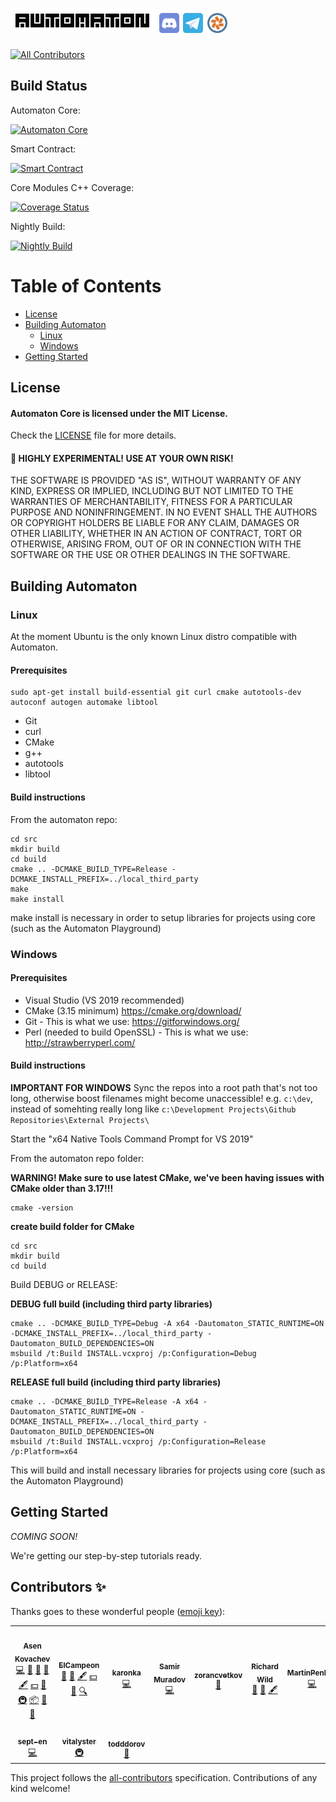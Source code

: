 # <img title="Automaton" width="231" height="39" src="media/automaton-logo-black-on-white-8x8.svg"> [<img title="Discord" width="32" height="32" src="media/social/svg/discord.svg">](https://discord.gg/f3GRjhF) [<img title="Telegram" width="32" height="32" src="media/social/svg/telegram.svg">](https://t.me/automaton_network) [<img title="Pivotal Tracker" width="32" height="32" src="media/Tracker_Icon.svg">](https://www.pivotaltracker.com/n/projects/2441722)


<!-- ALL-CONTRIBUTORS-BADGE:START - Do not remove or modify this section -->
[![All Contributors](https://img.shields.io/badge/all_contributors-10-orange.svg?style=flat-square)](#contributors-)
<!-- ALL-CONTRIBUTORS-BADGE:END -->

## Build Status

Automaton Core:

[![Automaton Core](https://github.com/automaton-network/automaton/workflows/C/C++%20CI/badge.svg?branch=master)](https://github.com/automaton-network/automaton/actions?query=workflow%3A%22C%2FC%2B%2B+CI%22+branch%3Amaster)

Smart Contract:

[![Smart Contract](https://github.com/automaton-network/automaton/workflows/Node.js%20CI/badge.svg?branch=master)](https://github.com/automaton-network/automaton/actions?query=workflow%3A%22Node.js+CI%22+branch%3Amaster)

Core Modules C++ Coverage:

[![Coverage Status](https://coveralls.io/repos/github/automaton-network/automaton-core/badge.svg?branch=master&service=github)](https://coveralls.io/github/automaton-network/automaton-core?branch=master)

Nightly Build:

[![Nightly Build](https://github.com/automaton-network/automaton/workflows/C/C++%20CI/badge.svg?event=schedule)](https://github.com/automaton-network/automaton/actions?query=workflow%3A%22C%2FC%2B%2B+CI%22+event%3Aschedule)

Table of Contents
=================

  * [License](#license)
  * [Building Automaton](#building-automaton)
    * [Linux](#linux)
    * [Windows](#windows)
  * [Getting Started](#getting-started)

## License

#### Automaton Core is licensed under the MIT License.

Check the [LICENSE](LICENSE) file for more details.

#### 🚨  HIGHLY EXPERIMENTAL! USE AT YOUR OWN RISK!

THE SOFTWARE IS PROVIDED "AS IS", WITHOUT WARRANTY OF ANY KIND, EXPRESS OR
IMPLIED, INCLUDING BUT NOT LIMITED TO THE WARRANTIES OF MERCHANTABILITY,
FITNESS FOR A PARTICULAR PURPOSE AND NONINFRINGEMENT. IN NO EVENT SHALL THE
AUTHORS OR COPYRIGHT HOLDERS BE LIABLE FOR ANY CLAIM, DAMAGES OR OTHER
LIABILITY, WHETHER IN AN ACTION OF CONTRACT, TORT OR OTHERWISE, ARISING FROM,
OUT OF OR IN CONNECTION WITH THE SOFTWARE OR THE USE OR OTHER DEALINGS IN
THE SOFTWARE.

## Building Automaton

### Linux

At the moment Ubuntu is the only known Linux distro compatible with Automaton.

#### Prerequisites

```
sudo apt-get install build-essential git curl cmake autotools-dev autoconf autogen automake libtool
```

* Git
* curl
* CMake
* g++
* autotools
* libtool

#### Build instructions

From the automaton repo:

```
cd src
mkdir build
cd build
cmake .. -DCMAKE_BUILD_TYPE=Release -DCMAKE_INSTALL_PREFIX=../local_third_party
make
make install
```

make install is necessary in order to setup libraries for projects using core (such as the Automaton Playground)

### Windows

#### Prerequisites

* Visual Studio (VS 2019 recommended)
* CMake (3.15 minimum) https://cmake.org/download/
* Git - This is what we use: https://gitforwindows.org/
* Perl (needed to build OpenSSL) - This is what we use: http://strawberryperl.com/

#### Build instructions

**IMPORTANT FOR WINDOWS**
Sync the repos into a root path that's not too long, otherwise boost filenames might become unaccessible! e.g. ``c:\dev``, instead of somehting really long like ``c:\Development Projects\Github Repositories\External Projects\``

Start the "x64 Native Tools Command Prompt for VS 2019"

From the automaton repo folder:

**WARNING! Make sure to use latest CMake, we've been having issues with CMake older than 3.17!!!**
```
cmake -version
```

**create build folder for CMake**
```
cd src
mkdir build
cd build
```

Build DEBUG or RELEASE:

**DEBUG full build (including third party libraries)**
```
cmake .. -DCMAKE_BUILD_TYPE=Debug -A x64 -Dautomaton_STATIC_RUNTIME=ON -DCMAKE_INSTALL_PREFIX=../local_third_party -Dautomaton_BUILD_DEPENDENCIES=ON
msbuild /t:Build INSTALL.vcxproj /p:Configuration=Debug /p:Platform=x64
```

**RELEASE full build (including third party libraries)**
```
cmake .. -DCMAKE_BUILD_TYPE=Release -A x64 -Dautomaton_STATIC_RUNTIME=ON -DCMAKE_INSTALL_PREFIX=../local_third_party -Dautomaton_BUILD_DEPENDENCIES=ON
msbuild /t:Build INSTALL.vcxproj /p:Configuration=Release /p:Platform=x64
```



This will build and install necessary libraries for projects using core (such as the Automaton Playground)

## Getting Started

*COMING SOON!*

We're getting our step-by-step tutorials ready.

## Contributors ✨

Thanks goes to these wonderful people ([emoji key](https://allcontributors.org/docs/en/emoji-key)):

<!-- ALL-CONTRIBUTORS-LIST:START - Do not remove or modify this section -->
<!-- prettier-ignore-start -->
<!-- markdownlint-disable -->
<table>
  <tr>
    <td align="center"><a href="https://github.com/akovachev"><img src="https://avatars1.githubusercontent.com/u/3320144?v=4" width="100px;" alt=""/><br /><sub><b>Asen Kovachev</b></sub></a><br /><a href="https://github.com/automaton-network/automaton/commits?author=akovachev" title="Code">💻</a> <a href="https://github.com/automaton-network/automaton/pulls?q=is%3Apr+reviewed-by%3Aakovachev" title="Reviewed Pull Requests">👀</a> <a href="#projectManagement-akovachev" title="Project Management">📆</a> <a href="#business-akovachev" title="Business development">💼</a> <a href="#content-akovachev" title="Content">🖋</a> <a href="#financial-akovachev" title="Financial">💵</a> <a href="#ideas-akovachev" title="Ideas, Planning, & Feedback">🤔</a> <a href="#infra-akovachev" title="Infrastructure (Hosting, Build-Tools, etc)">🚇</a> <a href="#platform-akovachev" title="Packaging/porting to new platform">📦</a> <a href="#talk-akovachev" title="Talks">📢</a> <a href="#design-akovachev" title="Design">🎨</a></td>
    <td align="center"><a href="https://github.com/ElCampeon"><img src="https://avatars1.githubusercontent.com/u/26015813?v=4" width="100px;" alt=""/><br /><sub><b>ElCampeon</b></sub></a><br /><a href="#business-ElCampeon" title="Business development">💼</a> <a href="#ideas-ElCampeon" title="Ideas, Planning, & Feedback">🤔</a> <a href="#content-ElCampeon" title="Content">🖋</a> <a href="#financial-ElCampeon" title="Financial">💵</a> <a href="#design-ElCampeon" title="Design">🎨</a> <a href="#fundingFinding-ElCampeon" title="Funding Finding">🔍</a></td>
    <td align="center"><a href="https://github.com/karonka"><img src="https://avatars1.githubusercontent.com/u/7265999?v=4" width="100px;" alt=""/><br /><sub><b>karonka</b></sub></a><br /><a href="https://github.com/automaton-network/automaton/commits?author=karonka" title="Code">💻</a></td>
    <td align="center"><a href="https://github.com/Plazmock"><img src="https://avatars2.githubusercontent.com/u/7255538?v=4" width="100px;" alt=""/><br /><sub><b>Samir Muradov</b></sub></a><br /><a href="https://github.com/automaton-network/automaton/commits?author=Plazmock" title="Code">💻</a></td>
    <td align="center"><a href="https://github.com/zorancvetkov"><img src="https://avatars0.githubusercontent.com/u/5655655?v=4" width="100px;" alt=""/><br /><sub><b>zorancvetkov</b></sub></a><br /><a href="#ideas-zorancvetkov" title="Ideas, Planning, & Feedback">🤔</a></td>
    <td align="center"><a href="http://iohk.io"><img src="https://avatars0.githubusercontent.com/u/6830638?v=4" width="100px;" alt=""/><br /><sub><b>Richard Wild</b></sub></a><br /><a href="#design-RichardWild001" title="Design">🎨</a> <a href="#ideas-RichardWild001" title="Ideas, Planning, & Feedback">🤔</a> <a href="#content-RichardWild001" title="Content">🖋</a></td>
    <td align="center"><a href="https://github.com/MartinPenkov"><img src="https://avatars2.githubusercontent.com/u/26440634?v=4" width="100px;" alt=""/><br /><sub><b>MartinPenkov</b></sub></a><br /><a href="https://github.com/automaton-network/automaton/commits?author=MartinPenkov" title="Code">💻</a></td>
  </tr>
  <tr>
    <td align="center"><a href="https://github.com/sept-en"><img src="https://avatars1.githubusercontent.com/u/920587?v=4" width="100px;" alt=""/><br /><sub><b>sept-en</b></sub></a><br /><a href="https://github.com/automaton-network/automaton/commits?author=sept-en" title="Code">💻</a></td>
    <td align="center"><a href="https://github.com/vitalyster"><img src="https://avatars2.githubusercontent.com/u/1052407?v=4" width="100px;" alt=""/><br /><sub><b>vitalyster</b></sub></a><br /><a href="#infra-vitalyster" title="Infrastructure (Hosting, Build-Tools, etc)">🚇</a></td>
    <td align="center"><a href="https://github.com/todddorov"><img src="https://avatars1.githubusercontent.com/u/62315265?v=4" width="100px;" alt=""/><br /><sub><b>todddorov</b></sub></a><br /><a href="#design-todddorov" title="Design">🎨</a></td>
  </tr>
</table>

<!-- markdownlint-enable -->
<!-- prettier-ignore-end -->
<!-- ALL-CONTRIBUTORS-LIST:END -->

This project follows the [all-contributors](https://github.com/all-contributors/all-contributors) specification. Contributions of any kind welcome!
